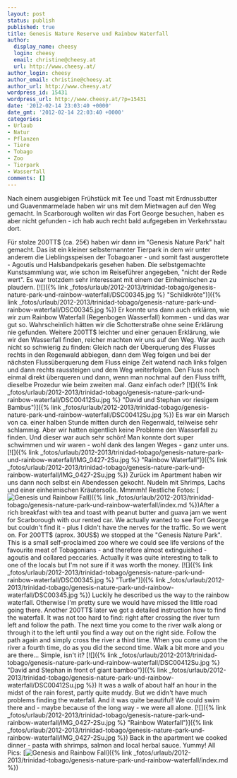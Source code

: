 ```yaml
---
layout: post
status: publish
published: true
title: Genesis Nature Reserve und Rainbow Waterfall
author:
  display_name: cheesy
  login: cheesy
  email: christine@cheesy.at
  url: http://www.cheesy.at/
author_login: cheesy
author_email: christine@cheesy.at
author_url: http://www.cheesy.at/
wordpress_id: 15431
wordpress_url: http://www.cheesy.at/?p=15431
date: '2012-02-14 23:03:40 +0000'
date_gmt: '2012-02-14 22:03:40 +0000'
categories:
- Urlaub
- Natur
- Pflanzen
- Tiere
- Tobago
- Zoo
- Tierpark
- Wasserfall
comments: []
---
```

<!--:de-->Nach einem ausgiebigen Frühstück mit Tee und Toast mit Erdnussbutter und Guavenmarmelade haben wir uns mit dem Mietwagen auf den Weg gemacht. In Scarborough wollten wir das Fort George besuchen, haben es aber nicht gefunden - ich hab auch recht bald aufgegeben im Verkehrsstau dort.
Für stolze 200TT$ (ca. 25€) haben wir dann im "Genesis Nature Park" halt gemacht. Das ist ein kleiner selbsternannter Tierpark in dem wir unter anderem die Lieblingsspeisen der Tobagoaner - und somit fast ausgerottete - Agoutis und Halsbandpekaris gesehen haben. Die selbstgemachte Kunstsammlung war, wie schon im Reiseführer angegeben, "nicht der Rede wert". Es war trotzdem sehr interessant mit einem der Einheimischen zu plaudern.
[![]({% link _fotos/urlaub/2012-2013/trinidad-tobago/genesis-nature-park-und-rainbow-waterfall/DSC00345.jpg %} "Schildkröte")]({% link _fotos/urlaub/2012-2013/trinidad-tobago/genesis-nature-park-und-rainbow-waterfall/DSC00345.jpg %})
Er konnte uns dann auch erklären, wie wir zum Rainbow Waterfall (Regenbogen Wasserfall) kommen - und das war gut so. Wahrscheinlich hätten wir die Schotterstraße ohne seine Erklärung nie gefunden. Weitere 200TT$ leichter und einer genauen Erklärung, wie wir den Wasserfall finden, reicher machten wir uns auf den Weg. War auch nicht so schwierig zu finden: Gleich nach der Überquerung des Flusses rechts in den Regenwald abbiegen, dann dem Weg folgen und bei der nächsten Flussüberquerung dem Fluss einige Zeit watend nach links folgen und dann rechts raussteigen und dem Weg weiterfolgen. Den Fluss noch einmal direkt überqueren und dann, wenn man nochmal auf den Fluss trifft, dieselbe Prozedur wie beim zweiten mal. Ganz einfach oder?
[![]({% link _fotos/urlaub/2012-2013/trinidad-tobago/genesis-nature-park-und-rainbow-waterfall/DSC00412Su.jpg %} "David und Stephan vor riesigem Bambus")]({% link _fotos/urlaub/2012-2013/trinidad-tobago/genesis-nature-park-und-rainbow-waterfall/DSC00412Su.jpg %})
Es war ein Marsch von ca. einer halben Stunde mitten durch den Regenwald, teilweise sehr schlammig. Aber wir hatten eigentlich keine Probleme den Wasserfall zu finden. Und dieser war auch sehr schön! Man konnte dort super schwimmen und wir waren - wohl dank des langen Weges - ganz unter uns.
[![]({% link _fotos/urlaub/2012-2013/trinidad-tobago/genesis-nature-park-und-rainbow-waterfall/IMG_0427-2Su.jpg %} "Rainbow Waterfall")]({% link _fotos/urlaub/2012-2013/trinidad-tobago/genesis-nature-park-und-rainbow-waterfall/IMG_0427-2Su.jpg %})
Zurück im Apartment haben wir uns dann noch selbst ein Abendessen gekocht. Nudeln mit Shrimps, Lachs und einer einheimischen Kräutersoße. Mmmmh!
Restliche Fotos:
[![](http://www.cheesy.at/wp-content/uploads/thumb10.jpg "Genesis und Rainbow Fall")]({% link _fotos/urlaub/2012-2013/trinidad-tobago/genesis-nature-park-und-rainbow-waterfall/index.md %})<!--:--><!--:en-->After a rich breakfast with tea and toast with peanut butter and guava jam we went for Scarborough with our rented car. We actually wanted to see Fort George but couldn't find it - plus I didn't have the nerves for the traffic. So we went on.
For 200TT$ (aprox. 30US$) we stopped at the "Genesis Nature Park". This is a small self-proclaimed zoo where we could see life versions of the favourite meat of Tobagonians - and therefore almost extinguished - agoutis and collared peccaries. Actually it was quite interesting to talk to one of the locals but I'm not sure if it was worth the money.
[![]({% link _fotos/urlaub/2012-2013/trinidad-tobago/genesis-nature-park-und-rainbow-waterfall/DSC00345.jpg %} "Turtle")]({% link _fotos/urlaub/2012-2013/trinidad-tobago/genesis-nature-park-und-rainbow-waterfall/DSC00345.jpg %})
Luckily he described us the way to the rainbow waterfall. Otherwise I'm pretty sure we would have missed the little road going there. Another 200TT$ later we got a detailed instruction how to find the waterfall. It was not too hard to find: right after crossing the river turn left and follow the path. The next time you come to the river walk along or through it to the left until you find a way out on the right side. Follow the path again and simply cross the river a third time. When you come upon the river a fourth time, do as you did the second time. Walk a bit more and you are there... Simple, isn't it?
[![]({% link _fotos/urlaub/2012-2013/trinidad-tobago/genesis-nature-park-und-rainbow-waterfall/DSC00412Su.jpg %} "David and Stephan in front of giant bamboo")]({% link _fotos/urlaub/2012-2013/trinidad-tobago/genesis-nature-park-und-rainbow-waterfall/DSC00412Su.jpg %})
It was a walk of about half an hour in the midst of the rain forest, partly quite muddy. But we didn't have much problems finding the waterfall. And it was quite beautiful! We could swim there and - maybe because of the long way - we were all alone.
[![]({% link _fotos/urlaub/2012-2013/trinidad-tobago/genesis-nature-park-und-rainbow-waterfall/IMG_0427-2Su.jpg %} "Rainbow Waterfall")]({% link _fotos/urlaub/2012-2013/trinidad-tobago/genesis-nature-park-und-rainbow-waterfall/IMG_0427-2Su.jpg %})
Back in the apartment we cooked dinner - pasta with shrimps, salmon and local herbal sauce. Yummy!
All Pics:
[![](http://www.cheesy.at/wp-content/uploads/thumb10.jpg "Genesis and Rainbow Fall")]({% link _fotos/urlaub/2012-2013/trinidad-tobago/genesis-nature-park-und-rainbow-waterfall/index.md %})<!--:-->
